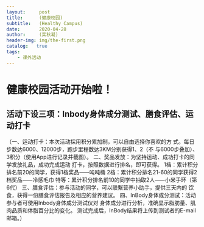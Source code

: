 ```yaml
---
layout:     post
title:      (健康校园)
subtitle:   (Healthy Campus)
date:       2020-04-28
author:     (栾秋凝)
header-img: img/the-first.png
catalog:   true
tags:
    - 课外活动
---
```

# 健康校园活动开始啦！
## 活动下设三项：Inbody身体成分测试、膳食评估、运动打卡
（一、运动打卡：本次活动採⽤积分累加制，可以⾃由选择你喜欢的⽅ 式。每⽇步数达6000、12000步，跑步⾥程数达3KM分别获得1、2（不 与6000步叠加）、3积分（使⽤App进⾏记录并截图）。 
二、奖品发放：为坚持运动、成功打卡的同学发放礼品，成功完成运动 打卡，按照数据进⾏排名，即可获得。 1档：累计积分排名前20的同学，获得1档奖品⸺吨吨桶 2档：累计积分排名21-60的同学获得2档奖品⸺冷感⽑⼱ 特等：累计积分排名前10的同学中抽取2⼈⸺⼩⽶⼿环（第6代） 
三、膳⻝评估：参与活动的同学，可以联繫营养⼩助⼿，提供三天内的 饮⻝，获得⼀份膳⻝评估报告及相应的营养建议。 
四、InBody⾝体成分测试：活动参与者可使⽤Inbody⾝体成分测试仪对 ⾝体成分进⾏分析，准确显⽰脂肪量、肌⾁品质和体脂百分⽐的变化。 测试完成后，InBody结果将上传到测试者的E-mail邮箱。）
